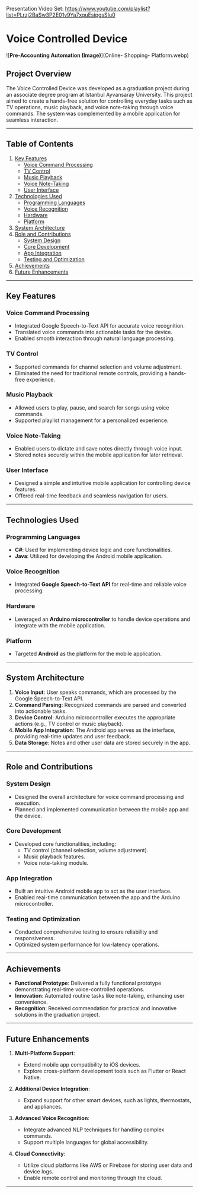Presentation Video Set: https://www.youtube.com/playlist?list=PLrzj2BaSw3P2E01v9Ya7xquEsipgsSIu0

# Voice Controlled Device
![**Pre-Accounting Automation (Image)**](Online- Shopping- Platform.webp)  


## Project Overview
The Voice Controlled Device was developed as a graduation project during an associate degree program at Istanbul Ayvansaray University. This project aimed to create a hands-free solution for controlling everyday tasks such as TV operations, music playback, and voice note-taking through voice commands. The system was complemented by a mobile application for seamless interaction.

---

## Table of Contents

1. [Key Features](#key-features)
   - [Voice Command Processing](#voice-command-processing)
   - [TV Control](#tv-control)
   - [Music Playback](#music-playback)
   - [Voice Note-Taking](#voice-note-taking)
   - [User Interface](#user-interface)
2. [Technologies Used](#technologies-used)
   - [Programming Languages](#programming-languages)
   - [Voice Recognition](#voice-recognition)
   - [Hardware](#hardware)
   - [Platform](#platform)
3. [System Architecture](#system-architecture)
4. [Role and Contributions](#role-and-contributions)
   - [System Design](#system-design)
   - [Core Development](#core-development)
   - [App Integration](#app-integration)
   - [Testing and Optimization](#testing-and-optimization)
5. [Achievements](#achievements)
6. [Future Enhancements](#future-enhancements)

---

## Key Features

### Voice Command Processing
- Integrated Google Speech-to-Text API for accurate voice recognition.
- Translated voice commands into actionable tasks for the device.
- Enabled smooth interaction through natural language processing.

### TV Control
- Supported commands for channel selection and volume adjustment.
- Eliminated the need for traditional remote controls, providing a hands-free experience.

### Music Playback
- Allowed users to play, pause, and search for songs using voice commands.
- Supported playlist management for a personalized experience.

### Voice Note-Taking
- Enabled users to dictate and save notes directly through voice input.
- Stored notes securely within the mobile application for later retrieval.

### User Interface
- Designed a simple and intuitive mobile application for controlling device features.
- Offered real-time feedback and seamless navigation for users.

---

## Technologies Used

### Programming Languages
- **C#**: Used for implementing device logic and core functionalities.
- **Java**: Utilized for developing the Android mobile application.

### Voice Recognition
- Integrated **Google Speech-to-Text API** for real-time and reliable voice processing.

### Hardware
- Leveraged an **Arduino microcontroller** to handle device operations and integrate with the mobile application.

### Platform
- Targeted **Android** as the platform for the mobile application.

---

## System Architecture

1. **Voice Input**: User speaks commands, which are processed by the Google Speech-to-Text API.
2. **Command Parsing**: Recognized commands are parsed and converted into actionable tasks.
3. **Device Control**: Arduino microcontroller executes the appropriate actions (e.g., TV control or music playback).
4. **Mobile App Integration**: The Android app serves as the interface, providing real-time updates and user feedback.
5. **Data Storage**: Notes and other user data are stored securely in the app.

---

## Role and Contributions

### System Design
- Designed the overall architecture for voice command processing and execution.
- Planned and implemented communication between the mobile app and the device.

### Core Development
- Developed core functionalities, including:
  - TV control (channel selection, volume adjustment).
  - Music playback features.
  - Voice note-taking module.

### App Integration
- Built an intuitive Android mobile app to act as the user interface.
- Enabled real-time communication between the app and the Arduino microcontroller.

### Testing and Optimization
- Conducted comprehensive testing to ensure reliability and responsiveness.
- Optimized system performance for low-latency operations.

---

## Achievements

- **Functional Prototype**: Delivered a fully functional prototype demonstrating real-time voice-controlled operations.
- **Innovation**: Automated routine tasks like note-taking, enhancing user convenience.
- **Recognition**: Received commendation for practical and innovative solutions in the graduation project.

---

## Future Enhancements

1. **Multi-Platform Support**:
   - Extend mobile app compatibility to iOS devices.
   - Explore cross-platform development tools such as Flutter or React Native.

2. **Additional Device Integration**:
   - Expand support for other smart devices, such as lights, thermostats, and appliances.

3. **Advanced Voice Recognition**:
   - Integrate advanced NLP techniques for handling complex commands.
   - Support multiple languages for global accessibility.

4. **Cloud Connectivity**:
   - Utilize cloud platforms like AWS or Firebase for storing user data and device logs.
   - Enable remote control and monitoring through the cloud.

---

